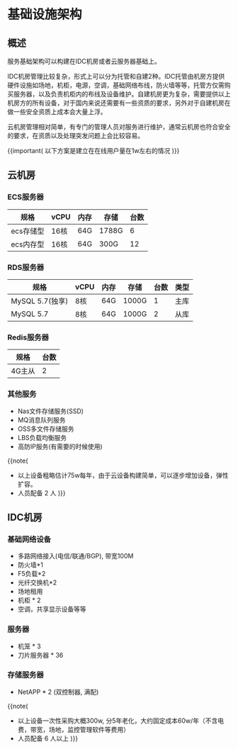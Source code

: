 基础设施架构
==========

## 概述

服务基础架构可以构建在IDC机房或者云服务器基础上。

IDC机房管理比较复杂，形式上可以分为托管和自建2种。IDC托管由机房方提供硬件设施如场地，机柜，电源，空调，基础网络布线，防火墙等等，托管方仅需购买服务器，以及负责机柜内的布线及设备维护。自建机房更为复杂，需要提供以上机房方的所有设备，对于国内来说还需要有一些资质的要求，另外对于自建机房在做一些安全资质上成本会大量上浮。

云机房管理相对简单，有专门的管理人员对服务进行维护，通常云机房也符合安全的要求，在资质以及处理突发问题上会比较容易。

{{important(
 以下方案是建立在在线用户量在1w左右的情况
)}}

## 云机房

### ECS服务器

|规格| vCPU|内存|存储|台数
---|---|---|---|---
ecs存储型|16核|64G|1788G|6
ecs内存型|16核|64G|300G|12

### RDS服务器
|规格| vCPU|内存|存储|台数|类型
---|---|---|---|---|---
MySQL 5.7(独享)|8核|64G|1000G|1|主库
MySQL 5.7|8核|64G|1000G|2|从库

### Redis服务器

|规格|台数
---|---
4G主从|2

### 其他服务

- Nas文件存储服务(SSD)
- MQ消息队列服务
- OSS多文件存储服务
- LBS负载均衡服务
- 高防IP服务(有需要的时候使用)

{{note(

   - 以上设备粗略估计75w每年，由于云设备构建简单，可以逐步增加设备，弹性扩容。
   - 人员配备 2 人
)}}

## IDC机房

### 基础网络设备

- 多路网络接入(电信/联通/BGP), 带宽100M
- 防火墙*1
- F5负载*2
- 光纤交换机*2
- 场地租用
- 机柜 * 2
- 空调，共享显示设备等等

### 服务器

- 机笼 * 3
- 刀片服务器 * 36

### 存储服务器

- NetAPP * 2 (双控制器, 满配)

{{note(

   - 以上设备一次性采购大概300w, 分5年老化，大约固定成本60w/年（不含电费，带宽，场地，监控管理软件等费用）
   - 人员配备 6 人以上
)}}
